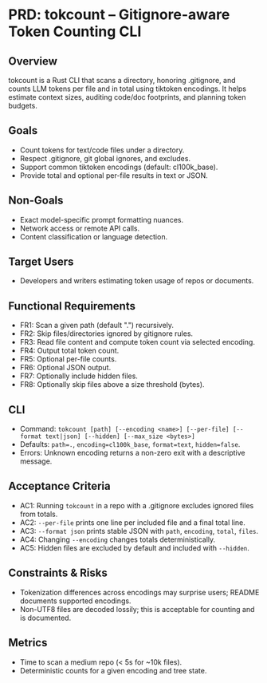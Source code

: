 # PRD: tokcount – Gitignore-aware Token Counting CLI

## Overview
tokcount is a Rust CLI that scans a directory, honoring .gitignore, and counts LLM tokens per file and in total using tiktoken encodings. It helps estimate context sizes, auditing code/doc footprints, and planning token budgets.

## Goals
- Count tokens for text/code files under a directory.
- Respect .gitignore, git global ignores, and excludes.
- Support common tiktoken encodings (default: cl100k_base).
- Provide total and optional per-file results in text or JSON.

## Non-Goals
- Exact model-specific prompt formatting nuances.
- Network access or remote API calls.
- Content classification or language detection.

## Target Users
- Developers and writers estimating token usage of repos or documents.

## Functional Requirements
- FR1: Scan a given path (default ".") recursively.
- FR2: Skip files/directories ignored by gitignore rules.
- FR3: Read file content and compute token count via selected encoding.
- FR4: Output total token count.
- FR5: Optional per-file counts.
- FR6: Optional JSON output.
- FR7: Optionally include hidden files.
- FR8: Optionally skip files above a size threshold (bytes).

## CLI
- Command: `tokcount [path] [--encoding <name>] [--per-file] [--format text|json] [--hidden] [--max_size <bytes>]`
- Defaults: `path=.`, `encoding=cl100k_base`, `format=text`, `hidden=false`.
- Errors: Unknown encoding returns a non-zero exit with a descriptive message.

## Acceptance Criteria
- AC1: Running `tokcount` in a repo with a .gitignore excludes ignored files from totals.
- AC2: `--per-file` prints one line per included file and a final total line.
- AC3: `--format json` prints stable JSON with `path`, `encoding`, `total`, `files`.
- AC4: Changing `--encoding` changes totals deterministically.
- AC5: Hidden files are excluded by default and included with `--hidden`.

## Constraints & Risks
- Tokenization differences across encodings may surprise users; README documents supported encodings.
- Non-UTF8 files are decoded lossily; this is acceptable for counting and is documented.

## Metrics
- Time to scan a medium repo (< 5s for ~10k files).
- Deterministic counts for a given encoding and tree state.

